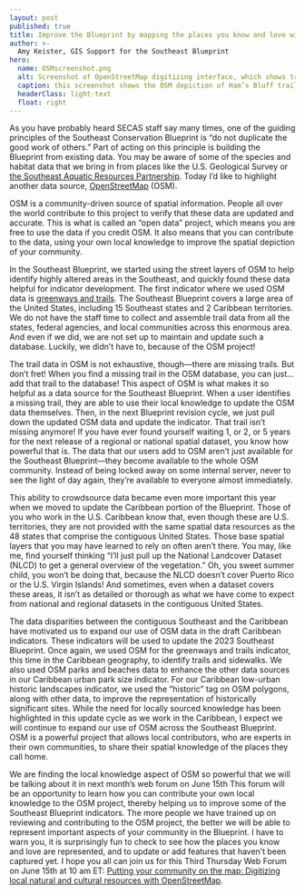 ```yaml
---
layout: post
published: true
title: Improve the Blueprint by mapping the places you know and love with OpenStreetMap
author: >-
  Amy Keister, GIS Support for the Southeast Blueprint
hero:
  name: OSMscreenshot.png
  alt: Screenshot of OpenStreetMap digitizing interface, which shows trail information in a left-hand sidebar and a map of the trail route on the right.
  caption: this screenshot shows the OSM depiction of Ham’s Bluff trail on St. Croix island. SECAS staff, working with local experts form St. Croix, updated some of the OSM trail data by updating trail name and attributes, and even digitized some trails that were not yet in the OSM database. Now these trails are included in our draft Caribbean greenways and trails indicator. 
  headerClass: light-text
  float: right
---
```

As you have probably heard SECAS staff say many times, one of the guiding principles of the Southeast Conservation Blueprint is “do not duplicate the good work of others.” Part of acting on this principle is building the Blueprint from existing data. You may be aware of some of the species and habitat data that we bring in from places like the U.S. Geological Survey or [the Southeast Aquatic Resources Partnership](http://secassoutheast.org/2023/04/20/Highlighting-three-freshwater-aquatic-indicators-co-developed-with-SARP.html). Today I’d like to highlight another data source, [OpenStreetMap](https://www.openstreetmap.org/about) (OSM).

OSM is a community-driven source of spatial information. People all over the world contribute to this project to verify that these data are updated and accurate. This is what is called an “open data” project, which means you are free to use the data if you credit OSM. It also means that you can contribute to the data, using your own local knowledge to improve the spatial depiction of your community.<!--more-->

In the Southeast Blueprint, we started using the street layers of OSM to help identify highly altered areas in the Southeast, and quickly found these data helpful for indicator development. The first indicator where we used OSM data is [greenways and trails](https://secas-fws.hub.arcgis.com/maps/fws::greenways-trails-southeast-blueprint-indicator/about). The Southeast Blueprint covers a large area of the United States, including 15 Southeast states and 2 Caribbean territories. We do not have the staff time to collect and assemble trail data from all the states, federal agencies, and local communities across this enormous area. And even if we did, we are not set up to maintain and update such a database. Luckily, we didn’t have to, because of the OSM project! 

The trail data in OSM is not exhaustive, though—there are missing trails. But don’t fret! When you find a missing trail in the OSM database, you can just…add that trail to the database! This aspect of OSM is what makes it so helpful as a data source for the Southeast Blueprint. When a user identifies a missing trail, they are able to use their local knowledge to update the OSM data themselves. Then, in the next Blueprint revision cycle, we just pull down the updated OSM data and update the indicator. That trail isn’t missing anymore! If you have ever found yourself waiting 1, or 2, or 5 years for the next release of a regional or national spatial dataset, you know how powerful that is. The data that our users add to OSM aren’t just available for the Southeast Blueprint—they become available to the whole OSM community. Instead of being locked away on some internal server, never to see the light of day again, they’re available to everyone almost immediately.

This ability to crowdsource data became even more important this year when we moved to update the Caribbean portion of the Blueprint. Those of you who work in the U.S. Caribbean know that, even though these are U.S. territories, they are not provided with the same spatial data resources as the 48 states that comprise the contiguous United States. Those base spatial layers that you may have learned to rely on often aren’t there. You may, like me, find yourself thinking “I’ll just pull up the National Landcover Dataset (NLCD) to get a general overview of the vegetation.” Oh, you sweet summer child, you won’t be doing that, because the NLCD doesn’t cover Puerto Rico or the U.S. Virgin Islands! And sometimes, even when a dataset covers these areas, it isn’t as detailed or thorough as what we have come to expect from national and regional datasets in the contiguous United States. 

The data disparities between the contiguous Southeast and the Caribbean have motivated us to expand our use of OSM data in the draft Caribbean indicators. These indicators will be used to update the 2023 Southeast Blueprint. Once again, we used OSM for the greenways and trails indicator, this time in the Caribbean geography, to identify trails and sidewalks. We also used OSM parks and beaches data to enhance the other data sources in our Caribbean urban park size indicator. For our Caribbean low-urban historic landscapes indicator, we used the “historic” tag on OSM polygons, along with other data, to improve the representation of historically significant sites. While the need for locally sourced knowledge has been highlighted in this update cycle as we work in the Caribbean, I expect we will continue to expand our use of OSM across the Southeast Blueprint. OSM is a powerful project that allows local contributors, who are experts in their own communities, to share their spatial knowledge of the places they call home. 

We are finding the local knowledge aspect of OSM so powerful that we will be talking about it in next month’s web forum on June 15th This forum will be an opportunity to learn how you can contribute your own local knowledge to the OSM project, thereby helping us to improve some of the Southeast Blueprint indicators. The more people we have trained up on reviewing and contributing to the OSM project, the better we will be able to represent important aspects of your community in the Blueprint. I have to warn you, it is surprisingly fun to check to see how the places you know and love are represented, and to update or add features that haven’t been captured yet. I hope you all can join us for this Third Thursday Web Forum on June 15th at 10 am ET: [Putting your community on the map: Digitizing local natural and cultural resources with OpenStreetMap](https://calendar.google.com/calendar/event?eid=MW5nc201Y3Zyb2ViaDg0YWVmcDR1OGNwaHYgc2VjYXNzb3V0aGVhc3RAbQ&ctz=America/New_York).
